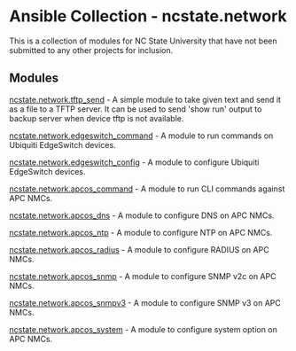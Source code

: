 # Ansible Collection - ncstate.network

This is a collection of modules for NC State University that have not been submitted to any other projects for inclusion.


## Modules
[ncstate.network.tftp_send](plugins/modules/network/tftp/tftp_send.py) - A simple module to take given text and send it as a file to a TFTP server. It can be used to send 'show run' output to backup server when device tftp is not available.

[ncstate.network.edgeswitch_command](plugins/modules/network/edgeswitch/edgeswitch_command.py) - A module to run commands on Ubiquiti EdgeSwitch devices.

[ncstate.network.edgeswitch_config](plugins/modules/network/edgeswitch/edgeswitch_config.py) - A module to configure Ubiquiti EdgeSwitch devices.

[ncstate.network.apcos_command](plugins/modules/network/apcos/apcos_command.py) - A module to run CLI commands against APC NMCs.

[ncstate.network.apcos_dns](plugins/modules/network/apcos/apcos_dns.py) - A module to configure DNS on APC NMCs.

[ncstate.network.apcos_ntp](plugins/modules/network/apcos/apcos_ntp.py) - A module to configure NTP on APC NMCs.

[ncstate.network.apcos_radius](plugins/modules/network/apcos/apcos_radius.py) - A module to configure RADIUS on APC NMCs.

[ncstate.network.apcos_snmp](plugins/modules/network/apcos/apcos_snmp.py) - A module to configure SNMP v2c on APC NMCs.

[ncstate.network.apcos_snmpv3](plugins/modules/network/apcos/apcos_snmpv3.py) - A module to configure SNMP v3 on APC NMCs.

[ncstate.network.apcos_system](plugins/modules/network/apcos/apcos_system.py) - A module to configure system option on APC NMCs.